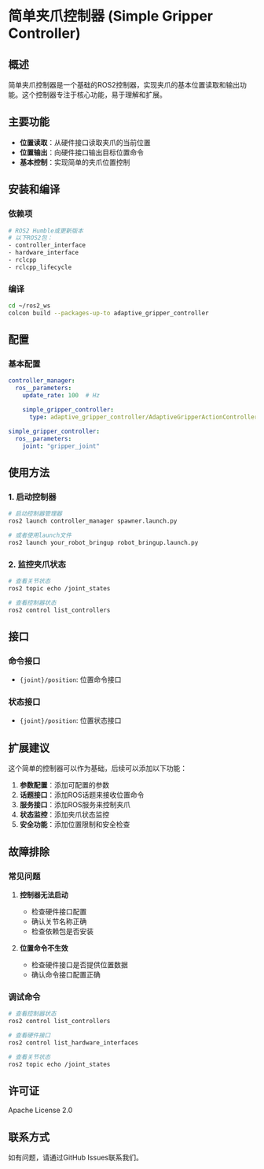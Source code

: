 # 简单夹爪控制器 (Simple Gripper Controller)

## 概述

简单夹爪控制器是一个基础的ROS2控制器，实现夹爪的基本位置读取和输出功能。这个控制器专注于核心功能，易于理解和扩展。

## 主要功能

- **位置读取**：从硬件接口读取夹爪的当前位置
- **位置输出**：向硬件接口输出目标位置命令
- **基本控制**：实现简单的夹爪位置控制

## 安装和编译

### 依赖项
```bash
# ROS2 Humble或更新版本
# 以下ROS2包：
- controller_interface
- hardware_interface
- rclcpp
- rclcpp_lifecycle
```

### 编译
```bash
cd ~/ros2_ws
colcon build --packages-up-to adaptive_gripper_controller
```

## 配置

### 基本配置
```yaml
controller_manager:
  ros__parameters:
    update_rate: 100  # Hz

    simple_gripper_controller:
      type: adaptive_gripper_controller/AdaptiveGripperActionController

simple_gripper_controller:
  ros__parameters:
    joint: "gripper_joint"
```

## 使用方法

### 1. 启动控制器
```bash
# 启动控制器管理器
ros2 launch controller_manager spawner.launch.py

# 或者使用launch文件
ros2 launch your_robot_bringup robot_bringup.launch.py
```

### 2. 监控夹爪状态
```bash
# 查看关节状态
ros2 topic echo /joint_states

# 查看控制器状态
ros2 control list_controllers
```

## 接口

### 命令接口
- `{joint}/position`: 位置命令接口

### 状态接口
- `{joint}/position`: 位置状态接口

## 扩展建议

这个简单的控制器可以作为基础，后续可以添加以下功能：

1. **参数配置**：添加可配置的参数
2. **话题接口**：添加ROS话题来接收位置命令
3. **服务接口**：添加ROS服务来控制夹爪
4. **状态监控**：添加夹爪状态监控
5. **安全功能**：添加位置限制和安全检查

## 故障排除

### 常见问题

1. **控制器无法启动**
   - 检查硬件接口配置
   - 确认关节名称正确
   - 检查依赖包是否安装

2. **位置命令不生效**
   - 检查硬件接口是否提供位置数据
   - 确认命令接口配置正确

### 调试命令
```bash
# 查看控制器状态
ros2 control list_controllers

# 查看硬件接口
ros2 control list_hardware_interfaces

# 查看关节状态
ros2 topic echo /joint_states
```

## 许可证

Apache License 2.0

## 联系方式

如有问题，请通过GitHub Issues联系我们。

